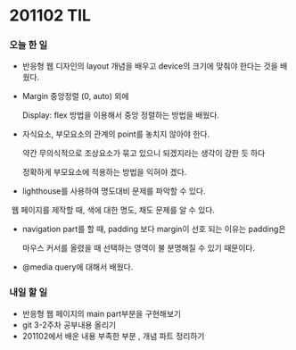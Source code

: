 # 201102 TIL

### 오늘 한 일

- 반응형 웹 디자인의 layout 개념을 배우고 device의 크기에 맞춰야 한다는 것을 배웠다.

- Margin 중앙정렬 (0, auto) 외에

  Display: flex 방법을 이용해서 중앙 정렬하는 방법을 배웠다.

- 자식요소, 부모요소의 관계의 point를 놓치지 않아야 한다. 

  약간 무의식적으로 조상요소가 묶고 있으니 되겠지라는 생각이 강한 듯 하다 

  정확하게 부모요소에 적용하는 방법을 익혀야 겠다.

- lighthouse를 사용하여 명도대비 문제를 파악할 수 있다. 

​       웹 페이지를 제작할 때, 색에 대한 명도, 채도 문제를 알 수 있다.

- navigation part를 할 때, padding 보다 margin이 선호 되는 이유는 padding은 

  마우스 커서를 올렸을 때 선택하는 영역이 불 분명해질 수 있기 때문이다.

- @media query에 대해서 배웠다. 



### 내일 할 일

- 반응형 웹 페이지의 main part부분을 구현해보기 
- git 3-2주차 공부내용 올리기 
- 201102에서 배운 내용 부족한 부분 , 개념 파트 정리하기 